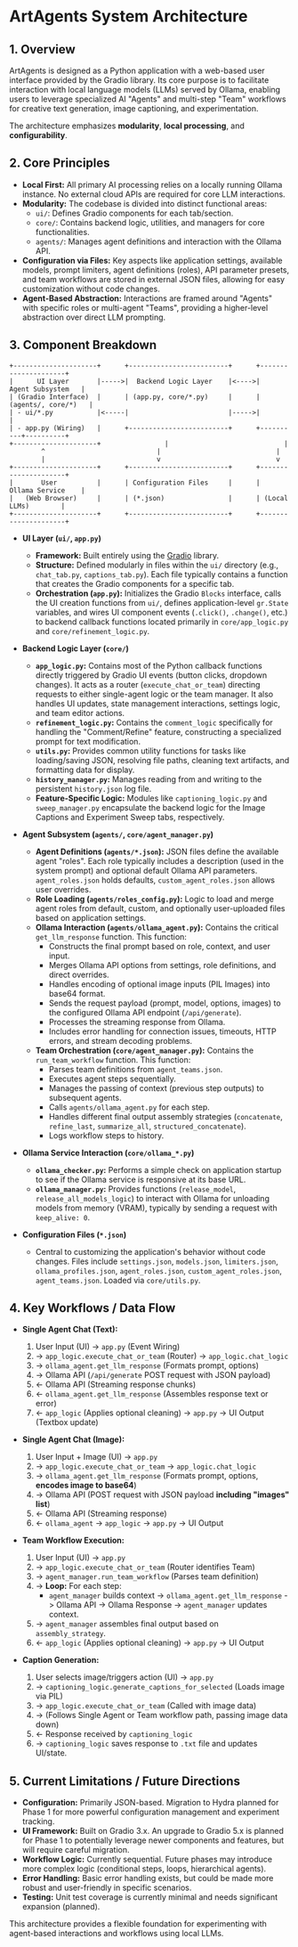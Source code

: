 # ArtAgents System Architecture

## 1. Overview

ArtAgents is designed as a Python application with a web-based user interface provided by the Gradio library. Its core purpose is to facilitate interaction with local language models (LLMs) served by Ollama, enabling users to leverage specialized AI "Agents" and multi-step "Team" workflows for creative text generation, image captioning, and experimentation.

The architecture emphasizes **modularity**, **local processing**, and **configurability**.

## 2. Core Principles

*   **Local First:** All primary AI processing relies on a locally running Ollama instance. No external cloud APIs are required for core LLM interactions.
*   **Modularity:** The codebase is divided into distinct functional areas:
    *   `ui/`: Defines Gradio components for each tab/section.
    *   `core/`: Contains backend logic, utilities, and managers for core functionalities.
    *   `agents/`: Manages agent definitions and interaction with the Ollama API.
*   **Configuration via Files:** Key aspects like application settings, available models, prompt limiters, agent definitions (roles), API parameter presets, and team workflows are stored in external JSON files, allowing for easy customization without code changes.
*   **Agent-Based Abstraction:** Interactions are framed around "Agents" with specific roles or multi-agent "Teams", providing a higher-level abstraction over direct LLM prompting.

## 3. Component Breakdown

```
+---------------------+      +-------------------------+      +---------------------+
|      UI Layer       |----->|  Backend Logic Layer    |<---->|   Agent Subsystem   |
| (Gradio Interface)  |      | (app.py, core/*.py)     |      | (agents/, core/*)   |
| - ui/*.py           |<-----|                         |----->|                     |
| - app.py (Wiring)   |      +-------------------------+      +----------+----------+
+---------------------+                |                             |
        ^                            |                             |
        |                            v                             v
+---------------------+      +-------------------------+      +---------------------+
|       User          |      | Configuration Files     |      |   Ollama Service    |
|   (Web Browser)     |      | (*.json)                |      | (Local LLMs)        |
+---------------------+      +-------------------------+      +---------------------+
```

*   **UI Layer (`ui/`, `app.py`)**
    *   **Framework:** Built entirely using the [Gradio](https://www.gradio.app/) library.
    *   **Structure:** Defined modularly in files within the `ui/` directory (e.g., `chat_tab.py`, `captions_tab.py`). Each file typically contains a function that creates the Gradio components for a specific tab.
    *   **Orchestration (`app.py`):** Initializes the Gradio `Blocks` interface, calls the UI creation functions from `ui/`, defines application-level `gr.State` variables, and wires UI component events (`.click()`, `.change()`, etc.) to backend callback functions located primarily in `core/app_logic.py` and `core/refinement_logic.py`.

*   **Backend Logic Layer (`core/`)**
    *   **`app_logic.py`:** Contains most of the Python callback functions directly triggered by Gradio UI events (button clicks, dropdown changes). It acts as a router (`execute_chat_or_team`) directing requests to either single-agent logic or the team manager. It also handles UI updates, state management interactions, settings logic, and team editor actions.
    *   **`refinement_logic.py`:** Contains the `comment_logic` specifically for handling the "Comment/Refine" feature, constructing a specialized prompt for text modification.
    *   **`utils.py`:** Provides common utility functions for tasks like loading/saving JSON, resolving file paths, cleaning text artifacts, and formatting data for display.
    *   **`history_manager.py`:** Manages reading from and writing to the persistent `history.json` log file.
    *   **Feature-Specific Logic:** Modules like `captioning_logic.py` and `sweep_manager.py` encapsulate the backend logic for the Image Captions and Experiment Sweep tabs, respectively.

*   **Agent Subsystem (`agents/`, `core/agent_manager.py`)**
    *   **Agent Definitions (`agents/*.json`):** JSON files define the available agent "roles". Each role typically includes a description (used in the system prompt) and optional default Ollama API parameters. `agent_roles.json` holds defaults, `custom_agent_roles.json` allows user overrides.
    *   **Role Loading (`agents/roles_config.py`):** Logic to load and merge agent roles from default, custom, and optionally user-uploaded files based on application settings.
    *   **Ollama Interaction (`agents/ollama_agent.py`):** Contains the critical `get_llm_response` function. This function:
        *   Constructs the final prompt based on role, context, and user input.
        *   Merges Ollama API options from settings, role definitions, and direct overrides.
        *   Handles encoding of optional image inputs (PIL Images) into base64 format.
        *   Sends the request payload (prompt, model, options, images) to the configured Ollama API endpoint (`/api/generate`).
        *   Processes the streaming response from Ollama.
        *   Includes error handling for connection issues, timeouts, HTTP errors, and stream decoding problems.
    *   **Team Orchestration (`core/agent_manager.py`):** Contains the `run_team_workflow` function. This function:
        *   Parses team definitions from `agent_teams.json`.
        *   Executes agent steps sequentially.
        *   Manages the passing of context (previous step outputs) to subsequent agents.
        *   Calls `agents/ollama_agent.py` for each step.
        *   Handles different final output assembly strategies (`concatenate`, `refine_last`, `summarize_all`, `structured_concatenate`).
        *   Logs workflow steps to history.

*   **Ollama Service Interaction (`core/ollama_*.py`)**
    *   **`ollama_checker.py`:** Performs a simple check on application startup to see if the Ollama service is responsive at its base URL.
    *   **`ollama_manager.py`:** Provides functions (`release_model`, `release_all_models_logic`) to interact with Ollama for unloading models from memory (VRAM), typically by sending a request with `keep_alive: 0`.

*   **Configuration Files (`*.json`)**
    *   Central to customizing the application's behavior without code changes. Files include `settings.json`, `models.json`, `limiters.json`, `ollama_profiles.json`, `agent_roles.json`, `custom_agent_roles.json`, `agent_teams.json`. Loaded via `core/utils.py`.

## 4. Key Workflows / Data Flow

*   **Single Agent Chat (Text):**
    1.  User Input (UI) -> `app.py` (Event Wiring)
    2.  -> `app_logic.execute_chat_or_team` (Router) -> `app_logic.chat_logic`
    3.  -> `ollama_agent.get_llm_response` (Formats prompt, options)
    4.  -> Ollama API (`/api/generate` POST request with JSON payload)
    5.  <- Ollama API (Streaming response chunks)
    6.  <- `ollama_agent.get_llm_response` (Assembles response text or error)
    7.  <- `app_logic` (Applies optional cleaning) -> `app.py` -> UI Output (Textbox update)

*   **Single Agent Chat (Image):**
    1.  User Input + Image (UI) -> `app.py`
    2.  -> `app_logic.execute_chat_or_team` -> `app_logic.chat_logic`
    3.  -> `ollama_agent.get_llm_response` (Formats prompt, options, **encodes image to base64**)
    4.  -> Ollama API (POST request with JSON payload **including "images" list**)
    5.  <- Ollama API (Streaming response)
    6.  <- `ollama_agent` -> `app_logic` -> `app.py` -> UI Output

*   **Team Workflow Execution:**
    1.  User Input (UI) -> `app.py`
    2.  -> `app_logic.execute_chat_or_team` (Router identifies Team)
    3.  -> `agent_manager.run_team_workflow` (Parses team definition)
    4.  -> **Loop:** For each step:
        *   `agent_manager` builds context -> `ollama_agent.get_llm_response` -> Ollama API -> Ollama Response -> `agent_manager` updates context.
    5.  -> `agent_manager` assembles final output based on `assembly_strategy`.
    6.  <- `app_logic` (Applies optional cleaning) -> `app.py` -> UI Output

*   **Caption Generation:**
    1.  User selects image/triggers action (UI) -> `app.py`
    2.  -> `captioning_logic.generate_captions_for_selected` (Loads image via PIL)
    3.  -> `app_logic.execute_chat_or_team` (Called with image data)
    4.  -> (Follows Single Agent or Team workflow path, passing image data down)
    5.  <- Response received by `captioning_logic`
    6.  -> `captioning_logic` saves response to `.txt` file and updates UI/state.

## 5. Current Limitations / Future Directions

*   **Configuration:** Primarily JSON-based. Migration to Hydra planned for Phase 1 for more powerful configuration management and experiment tracking.
*   **UI Framework:** Built on Gradio 3.x. An upgrade to Gradio 5.x is planned for Phase 1 to potentially leverage newer components and features, but will require careful migration.
*   **Workflow Logic:** Currently sequential. Future phases may introduce more complex logic (conditional steps, loops, hierarchical agents).
*   **Error Handling:** Basic error handling exists, but could be made more robust and user-friendly in specific scenarios.
*   **Testing:** Unit test coverage is currently minimal and needs significant expansion (planned).

This architecture provides a flexible foundation for experimenting with agent-based interactions and workflows using local LLMs.
